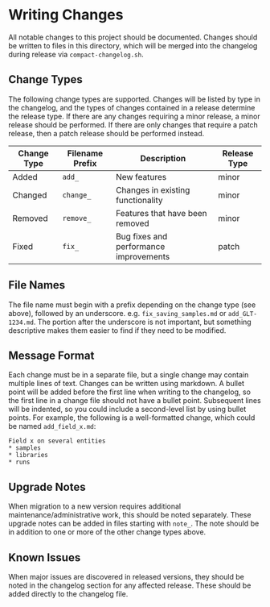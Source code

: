 # Writing Changes

All notable changes to this project should be documented. Changes should be written to files in
this directory, which will be merged into the changelog during release via `compact-changelog.sh`.

## Change Types

The following change types are supported. Changes will be listed by type in the changelog, and the
types of changes contained in a release determine the release type. If there are any changes
requiring a minor release, a minor release should be performed. If there are only changes that
require a patch release, then a patch release should be performed instead.

| Change Type | Filename Prefix | Description | Release Type |
|-------------|-----------------|-------------|--------------|
| Added       | `add_`          | New features | minor |
| Changed     | `change_`       | Changes in existing functionality | minor |
| Removed     | `remove_`       | Features that have been removed | minor |
| Fixed       | `fix_`          | Bug fixes and performance improvements | patch |

## File Names

The file name must begin with a prefix depending on the change type (see above), followed by an
underscore. e.g. `fix_saving_samples.md` or `add_GLT-1234.md`. The portion after the underscore
is not important, but something descriptive makes them easier to find if they need to be modified.

## Message Format

Each change must be in a separate file, but a single change may contain multiple lines of text.
Changes can be written using markdown. A bullet point will be added before the first line when
writing to the changelog, so the first line in a change file should not have a bullet point.
Subsequent lines will be indented, so you could include a second-level list by using bullet points.
For example, the following is a well-formatted change, which could be named `add_field_x.md`:

```
Field x on several entities
* samples
* libraries
* runs
```

## Upgrade Notes

When migration to a new version requires additional maintenance/administrative work, this should be
noted separately. These upgrade notes can be added in files starting with `note_`. The note should
be in addition to one or more of the other change types above.

## Known Issues

When major issues are discovered in released versions, they should be noted in the changelog
section for any affected release. These should be added directly to the changelog file.
